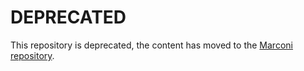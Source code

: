 # DEPRECATED

This repository is deprecated, the content has moved to the
[Marconi repository](https://github.com/input-output-hk/marconi/marconi-chain-index).
